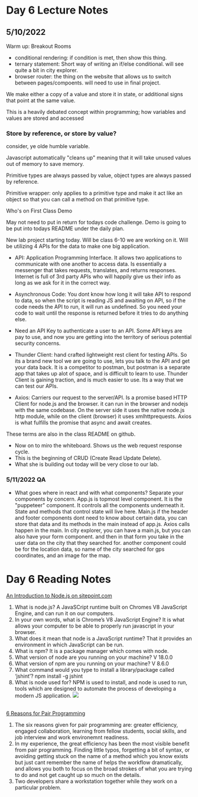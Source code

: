 # Day 6 Lecture Notes 


## 5/10/2022 
Warm up: Breakout Rooms <br/>

- conditional rendering: if condition is met, then show this thing. 
- ternary statement: Short way of writing an if/else conditional. will see quite a bit in city explorer. 
- browser router: the thing on the website that allows us to switch between pages/compoents.  will need to use in final project. 

We make either a copy of a value and store it in state, or additional signs that point at the same value. <br/> 

This is a heavily debated concept within programming; how variables and values are stored and accessed<br/> 

### Store by reference, or store by value? <br/>

consider, ye olde humble variable. <br/>

Javascript automatically "cleans up" meaning that it will take unused values out of memory to save memory. <br/>

Primitive types are always passed by value, object types are always passed by reference. <br/> 

Primitive wrapper: only applies to a primitive type and make it act like an object so that you can call a method on that primitive type. <br/> 

Who's on First Class Demo<br/> 

May not need to put in return for todays code challenge. Demo is going to be put into todays README under the daily plan. <br/> 

New lab project starting today. Will be class 6-10 we are working on it. Will be utilizing 4 APIs for the data to make one big application. <br/> 

- API: Application Programming Interface. It allows two applications to communicate with one another to access data. Is essentially a messenger that takes requests, translates, and returns responses. Internet is full of 3rd party APIs who will happily give us their info as long as we ask for it in the correct way.<br/>  

- Asynchronous Code: You dont know how long it will take API to respond to data, so when the script is reading JS and awaiting on API, so if the code needs the API to run, it will run as undefined. So you need your code to wait until the response is returned before it tries to do anything else. <br/> 
- Need an API Key to authenticate a user to an API. Some API keys are pay to use, and now you are getting into the territory of serious potential security concerns. <br/> 
- Thunder Client: hand crafted lightweight rest client for testing APIs. So its a brand new tool we are going to use, lets you talk to the API and get your data back. It is a competitor to postman, but postman is a separate app that takes up alot of space, and is difficult to learn to use. Thunder Client is gaining traction, and is much easier to use. Its a way that we can test our APIs. <br/>
- Axios: Carriers our request to the server/API. Is a promise based HTTP Client for node.js and the browser. it can run in the browser and nodejs with the same codebase. On the server side it uses the native node.js http module, while on the client (browser) it uses xmlhttprequests. Axios is what fulfills the promise that async and await creates. <br/> 

These terms are also in the class README on github. <br/> 

- Now on to miro the whiteboard. Shows us the web request response cycle. <br/>
- This is the beginning of CRUD (Create Read Update Delete). <br/>
- What she is building out today will be very close to our lab. <br/>
### 5/11/2022 QA

- What goes where in react and with what components? 
Separate your components by concern. App.js is topmost level component. It is the "puppeteer" component. It controls all the components underneath it. State and methods that control state will live here. Main.js if the header and footer components dont need to know about certain data, you can store that data and its methods in the main instead of app.js. Axios calls happen in the main. In city explorer, you can have a main.js, but you can also have your form component. and then in that form you take in the user data on the city that they searched for. another component could be for the location data, so name of the city searched for gps coordinates, and an image for the map. <br/>

# Day 6 Reading Notes 

[An Introduction to Node.js on sitepoint.com](https://www.sitepoint.com/an-introduction-to-node-js/)

1. What is node.js? A JavaSCript runtime built on Chromes V8 JavaScript Engine, and can run it on our computers. 
2. In your own words, what is Chrome’s V8 JavaScript Engine? It is what allows your computer to be able to properly run javascript in your browser. 
3. What does it mean that node is a JavaScript runtime? That it provides an environment in which JavaScript can be run. 
4. What is npm? It is a package manager which comes with node. 
5. What version of node are you running on your machine? V 18.0.0
6. What version of npm are you running on your machine? V 8.6.0
7. What command would you type to install a library/package called ‘jshint’? npm install -g jshint
8. What is node used for? NPM is used to install, and node is used to run, tools which are designed to automate the process of developing a modern JS application. ![](https://uploads.sitepoint.com/wp-content/uploads/2012/10/1516152673node_event_loop.png)<br/><br/>

[6 Reasons for Pair Programming](https://www.codefellows.org/blog/6-reasons-for-pair-programming/)

1. The six reasons given for pair programming are: greater efficiency, engaged collaboration, learning from fellow students, social skills, and job interview and work environemnt readiness. 
2. In my experience, the great efficiency has been the most visible benefit from pair programming. Finding little typos, forgetting a bit of syntax, or avoiding getting stuck on the name of a method which you know exists but just cant remember the name of helps the workflow dramatically, and allows you both to focus on the broad strokes of what you are trying to do and not get caught up so much on the details. 
3. Two developers share a workstation together while they work on a particular problem. 